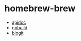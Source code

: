 # homebrew-brew

- [apidoc](https://apidoc.tools)
- [gobuild](https://github.com/caixw/gobuild)
- [blogit](https://github.com/caixw/blogit)
